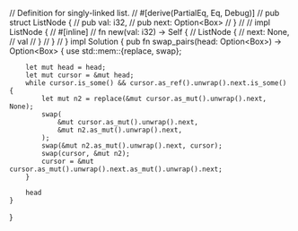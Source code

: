 // Definition for singly-linked list.
// #[derive(PartialEq, Eq, Debug)]
// pub struct ListNode {
//   pub val: i32,
//   pub next: Option<Box<ListNode>>
// }
// 
// impl ListNode {
//   #[inline]
//   fn new(val: i32) -> Self {
//     ListNode {
//       next: None,
//       val
//     }
//   }
// }
impl Solution {
    pub fn swap_pairs(head: Option<Box<ListNode>>) -> Option<Box<ListNode>> {
        use std::mem::{replace, swap};
        
        let mut head = head;
        let mut cursor = &mut head;
        while cursor.is_some() && cursor.as_ref().unwrap().next.is_some() {
            let mut n2 = replace(&mut cursor.as_mut().unwrap().next, None);
            swap(
                &mut cursor.as_mut().unwrap().next,
                &mut n2.as_mut().unwrap().next,
            );
            swap(&mut n2.as_mut().unwrap().next, cursor);
            swap(cursor, &mut n2);
            cursor = &mut cursor.as_mut().unwrap().next.as_mut().unwrap().next;
        }

        head
    }
}

